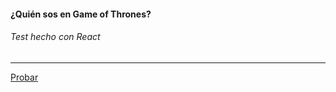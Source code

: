 <h4>¿Quién sos en Game of Thrones? </h4>

<h6>Test hecho con React</h6>

<hr>

<a href="https://test-got.now.sh">Probar</a>
